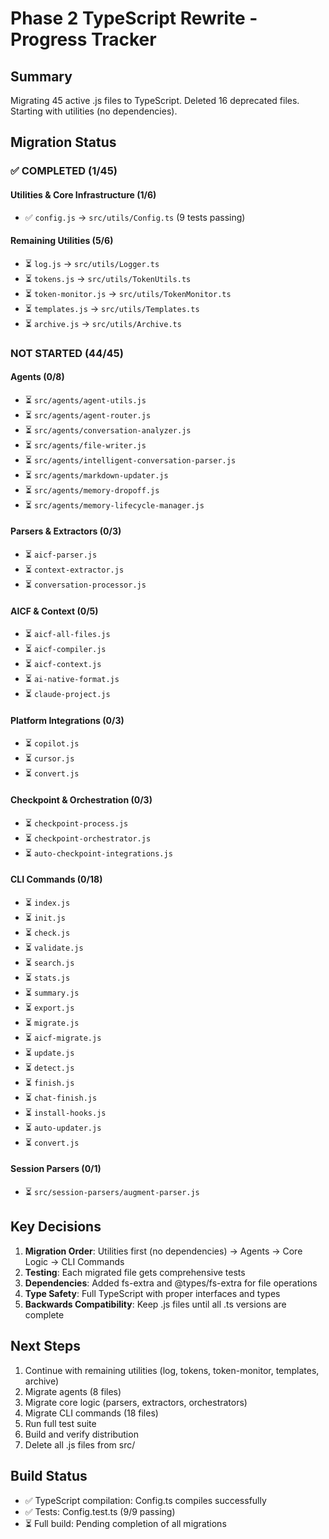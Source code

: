 # Phase 2 TypeScript Rewrite - Progress Tracker

## Summary
Migrating 45 active .js files to TypeScript. Deleted 16 deprecated files. Starting with utilities (no dependencies).

## Migration Status

### ✅ COMPLETED (1/45)

#### Utilities & Core Infrastructure (1/6)
- ✅ `config.js` → `src/utils/Config.ts` (9 tests passing)

#### Remaining Utilities (5/6)
- ⏳ `log.js` → `src/utils/Logger.ts`
- ⏳ `tokens.js` → `src/utils/TokenUtils.ts`
- ⏳ `token-monitor.js` → `src/utils/TokenMonitor.ts`
- ⏳ `templates.js` → `src/utils/Templates.ts`
- ⏳ `archive.js` → `src/utils/Archive.ts`

### NOT STARTED (44/45)

#### Agents (0/8)
- ⏳ `src/agents/agent-utils.js`
- ⏳ `src/agents/agent-router.js`
- ⏳ `src/agents/conversation-analyzer.js`
- ⏳ `src/agents/file-writer.js`
- ⏳ `src/agents/intelligent-conversation-parser.js`
- ⏳ `src/agents/markdown-updater.js`
- ⏳ `src/agents/memory-dropoff.js`
- ⏳ `src/agents/memory-lifecycle-manager.js`

#### Parsers & Extractors (0/3)
- ⏳ `aicf-parser.js`
- ⏳ `context-extractor.js`
- ⏳ `conversation-processor.js`

#### AICF & Context (0/5)
- ⏳ `aicf-all-files.js`
- ⏳ `aicf-compiler.js`
- ⏳ `aicf-context.js`
- ⏳ `ai-native-format.js`
- ⏳ `claude-project.js`

#### Platform Integrations (0/3)
- ⏳ `copilot.js`
- ⏳ `cursor.js`
- ⏳ `convert.js`

#### Checkpoint & Orchestration (0/3)
- ⏳ `checkpoint-process.js`
- ⏳ `checkpoint-orchestrator.js`
- ⏳ `auto-checkpoint-integrations.js`

#### CLI Commands (0/18)
- ⏳ `index.js`
- ⏳ `init.js`
- ⏳ `check.js`
- ⏳ `validate.js`
- ⏳ `search.js`
- ⏳ `stats.js`
- ⏳ `summary.js`
- ⏳ `export.js`
- ⏳ `migrate.js`
- ⏳ `aicf-migrate.js`
- ⏳ `update.js`
- ⏳ `detect.js`
- ⏳ `finish.js`
- ⏳ `chat-finish.js`
- ⏳ `install-hooks.js`
- ⏳ `auto-updater.js`
- ⏳ `convert.js`

#### Session Parsers (0/1)
- ⏳ `src/session-parsers/augment-parser.js`

## Key Decisions

1. **Migration Order**: Utilities first (no dependencies) → Agents → Core Logic → CLI Commands
2. **Testing**: Each migrated file gets comprehensive tests
3. **Dependencies**: Added fs-extra and @types/fs-extra for file operations
4. **Type Safety**: Full TypeScript with proper interfaces and types
5. **Backwards Compatibility**: Keep .js files until all .ts versions are complete

## Next Steps

1. Continue with remaining utilities (log, tokens, token-monitor, templates, archive)
2. Migrate agents (8 files)
3. Migrate core logic (parsers, extractors, orchestrators)
4. Migrate CLI commands (18 files)
5. Run full test suite
6. Build and verify distribution
7. Delete all .js files from src/

## Build Status
- ✅ TypeScript compilation: Config.ts compiles successfully
- ✅ Tests: Config.test.ts (9/9 passing)
- ⏳ Full build: Pending completion of all migrations

